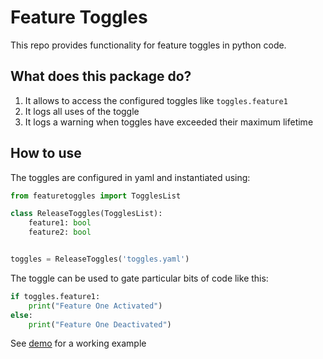 # Feature Toggles

This repo provides functionality for feature toggles in python code.


## What does this package do?

1. It allows to access the configured toggles like `toggles.feature1`
2. It logs all uses of the toggle
3. It logs a warning when toggles have exceeded their maximum lifetime

## How to use

The toggles are configured in yaml and instantiated using:

```python
from featuretoggles import TogglesList

class ReleaseToggles(TogglesList):
    feature1: bool
    feature2: bool


toggles = ReleaseToggles('toggles.yaml')
```

The toggle can be used to gate particular bits of code like this:

```python
if toggles.feature1:
    print("Feature One Activated")
else:
    print("Feature One Deactivated")
```

See [demo](demo/demo.py) for a working example
